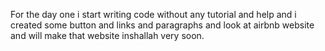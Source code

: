 For the day one i start writing code without any tutorial and help and i created some button and links and paragraphs and look at airbnb website and will make that website inshallah very soon.
